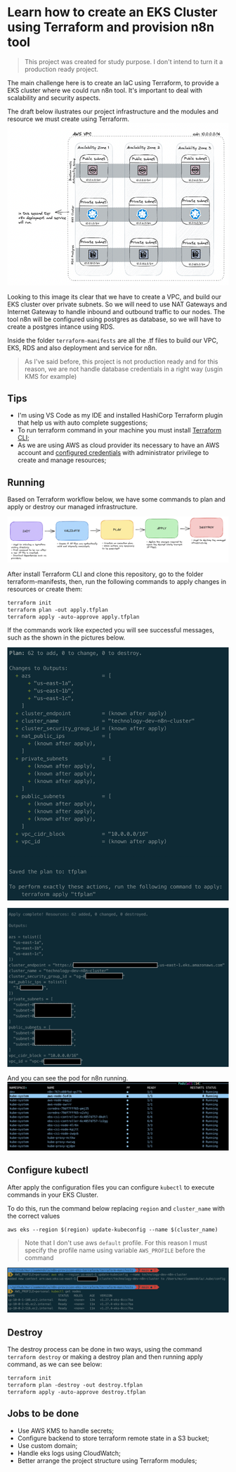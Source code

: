 # Learn how to create an EKS Cluster using Terraform and provision n8n tool

> This project was created for study purpose. I don't intend to turn it a production ready project.

The main challenge here is to create an IaC using Terraform, to provide a EKS cluster where we could run n8n tool. It's important to deal with scalability and security aspects.

The draft below ilustrates our project infrastructure and the modules and resource we must create using Terraform.
![Sample infrastructure we must create to provision n8n over EKS cluster.](./docs/project_infrastructure.png "Sample infrastructure we must create to provision n8n over EKS cluster.")

Looking to this image its clear that we have to create a VPC, and build our EKS cluster over private subnets. So we will need to use NAT Gateways and Internet Gateway to handle inbound and outbound traffic to our nodes. The tool n8n will be configured using postgres as database, so we will have to create a postgres intance using RDS.

Inside the folder `terraform-manifests` are all the .tf files to build our VPC, EKS, RDS and also deployment and service for n8n.

> As I've said before, this project is not production ready and for this reason, we are not handle database credentials in a right way (usgin KMS for example)

## Tips

- I'm using VS Code as my IDE and installed HashiCorp Terraform plugin that help us with auto complete suggestions;
- To run terraform command in your machine you must install [Terraform CLI](https://developer.hashicorp.com/terraform/cli);
- As we are using AWS as cloud provider its necessary to have an AWS account and [configured credentials](https://docs.aws.amazon.com/cli/latest/userguide/cli-chap-configure.html) with administrator privilege to create and manage resources;

## Running

Based on Terraform workflow below, we have some commands to plan and apply or destroy our managed infrastructure.

![Terraform workflow](./docs/terraform_workflow.png)

After install Terraform CLI and clone this repository, go to the folder terraform-manifests, then, run the following commands to apply changes in resources or create them:

```
terraform init
terraform plan -out apply.tfplan 
terraform apply -auto-approve apply.tfplan 
```

If the commands work like expected you will see successful messages, such as the shown in the pictures below.

![terraform plan success](./docs/plan_finished.png)

![terraform apply success](./docs/apply_finished.png)

And you can see the pod for n8n running.
![n8n pod running](./docs/n8n_pod_running.png)

## Configure kubectl

After apply the configuration files you can configure `kubectl` to execute commands in your EKS Cluster.

To do this, run the command below replacing `region` and `cluster_name` with the correct values

```
aws eks --region $(region) update-kubeconfig --name $(cluster_name)
```

> Note that I don't use aws `default` profile. For this reason I must specify the profile name using variable `AWS_PROFILE` before the command

![kubctl config](./docs/kubectl_config.png)

## Destroy

The destroy process can be done in two ways, using the command `terraform destroy` or making a destroy plan and then running apply command, as we can see below:

```
terraform init
terraform plan -destroy -out destroy.tfplan 
terraform apply -auto-approve destroy.tfplan
```

## Jobs to be done

- Use AWS KMS to handle secrets;
- Configure backend to store terraform remote state in a S3 bucket;
- Use custom domain;
- Handle eks logs using CloudWatch;
- Better arrange the project structure using Terraform modules;